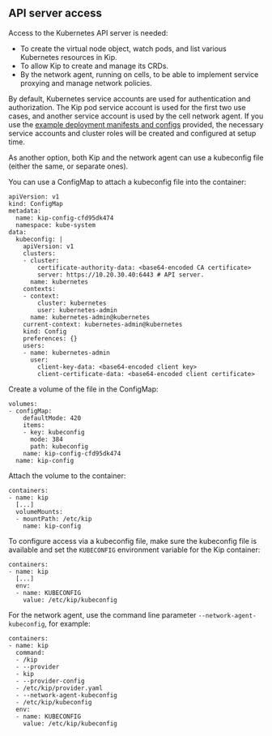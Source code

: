 ## API server access

Access to the Kubernetes API server is needed:
* To create the virtual node object, watch pods, and list various Kubernetes resources in Kip. 
* To allow Kip to create and manage its CRDs.
* By the network agent, running on cells, to be able to implement service proxying and manage network policies.

By default, Kubernetes service accounts are used for authentication and authorization. The Kip pod service account is used for the first two use cases, and another service account is used by the cell network agent. If you use the [example deployment manifests and configs](deploy/) provided, the necessary service accounts and cluster roles will be created and configured at setup time.

As another option, both Kip and the network agent can use a kubeconfig file (either the same, or separate ones).

You can use a ConfigMap to attach a kubeconfig file into the container:

    apiVersion: v1
    kind: ConfigMap
    metadata:
      name: kip-config-cfd95dk474
      namespace: kube-system
    data:
      kubeconfig: |
        apiVersion: v1
        clusters:
        - cluster:
            certificate-authority-data: <base64-encoded CA certificate>
            server: https://10.20.30.40:6443 # API server.
          name: kubernetes
        contexts:
        - context:
            cluster: kubernetes
            user: kubernetes-admin
          name: kubernetes-admin@kubernetes
        current-context: kubernetes-admin@kubernetes
        kind: Config
        preferences: {}
        users:
        - name: kubernetes-admin
          user:
            client-key-data: <base64-encoded client key>
            client-certificate-data: <base64-encoded client certificate>

Create a volume of the file in the ConfigMap:

    volumes:
    - configMap:
        defaultMode: 420
        items:
        - key: kubeconfig
          mode: 384
          path: kubeconfig
        name: kip-config-cfd95dk474
      name: kip-config

Attach the volume to the container:

    containers:
    - name: kip
      [...]
      volumeMounts:
      - mountPath: /etc/kip
        name: kip-config

To configure access via a kubeconfig file, make sure the kubeconfig file is available and set the `KUBECONFIG` environment variable for the Kip container:

    containers:
    - name: kip
      [...]
      env:
      - name: KUBECONFIG
        value: /etc/kip/kubeconfig

For the network agent, use the command line parameter `--network-agent-kubeconfig`, for example:

    containers:
    - name: kip
      command:
      - /kip
      - --provider
      - kip
      - --provider-config
      - /etc/kip/provider.yaml
      - --network-agent-kubeconfig
      - /etc/kip/kubeconfig
      env:
      - name: KUBECONFIG
        value: /etc/kip/kubeconfig
